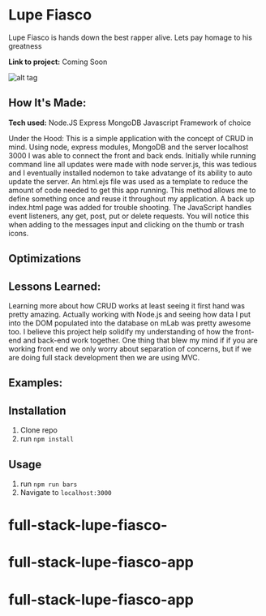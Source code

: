 # Lupe Fiasco
Lupe Fiasco is hands down the best rapper alive. Lets pay homage to his greatness

**Link to project:**
Coming Soon

![alt tag](https://i.imgur.com/Z0hFKnF.png)

## How It's Made:

**Tech used:** Node.JS Express MongoDB Javascript Framework of choice

Under the Hood:
This is a simple application with the concept of CRUD in mind. Using node, express modules, MongoDB and the server localhost 3000 I was able to connect the front and back ends. Initially while running command line all updates were made with node server.js, this was tedious and I eventually installed nodemon to take advatange of its ability to auto update the server. An html.ejs file was used as a template to reduce the amount of code needed to get this app running. This method allows me to define something once and reuse it throughout my application. A back up index.html page was added for trouble shooting. The JavaScript handles event listeners, any get, post, put or delete requests. You will notice this when adding to the messages input and clicking on the thumb or trash icons.


## Optimizations


## Lessons Learned:

Learning more about how CRUD works at least seeing it first hand was pretty amazing. Actually working with Node.js and seeing how data I put into the DOM populated into the database on mLab was pretty awesome too. I believe this project help solidify my understanding of how the front-end and back-end work together. One thing that blew my mind if if you are working front end we only worry about separation of concerns, but if we are doing full stack development then we are using MVC.

## Examples:


## Installation

1. Clone repo
2. run `npm install`

## Usage

1. run `npm run bars`
2. Navigate to `localhost:3000`
# full-stack-lupe-fiasco-
# full-stack-lupe-fiasco-app
# full-stack-lupe-fiasco-app
